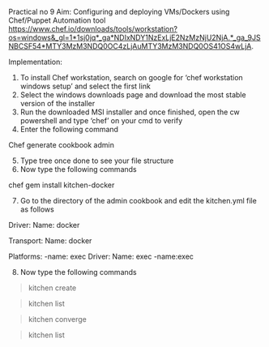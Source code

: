 Practical no 9
Aim: Configuring and deploying VMs/Dockers using Chef/Puppet Automation tool 
 https://www.chef.io/downloads/tools/workstation?os=windows&_gl=1*1sj0jq*_ga*NDIxNDY1NzExLjE2NzMzNjU2NjA.*_ga_9JSNBCSF54*MTY3MzM3NDQ0OC4zLjAuMTY3MzM3NDQ0OS41OS4wLjA.


Implementation: 
1.	To install Chef workstation, search on google for ‘chef workstation windows setup’ and select the first link 
2.	Select the windows downloads page and download the most stable version of the installer 
3.	Run the downloaded MSI installer and once finished, open the cw powershell and type ‘chef’ on your cmd to verify 
4.	Enter the following command 

Chef generate cookbook admin 

5.	Type tree once done to see your file structure 
6.	Now type the following commands 

chef gem install kitchen-docker 

7.	Go to the directory of the admin cookbook and edit the kitchen.yml file as follows 

Driver: 
      Name: docker 

Transport: 
      Name: docker 

Platforms: 
      -name: exec  Driver: 
       Name: exec 
       -name:exec 
       
8.	Now type the following commands 

>kitchen create 

>kitchen list 

>kitchen converge 

>kitchen list 

